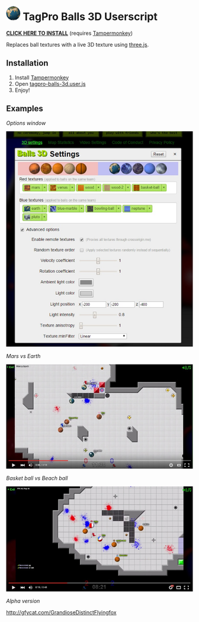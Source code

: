 # ![demo](example/ball.gif) TagPro Balls 3D Userscript

**[CLICK HERE TO INSTALL](https://keratagpro.github.io/tagpro-balls-3d/tagpro-balls-3d.user.js)** (requires [Tampermonkey](https://chrome.google.com/webstore/detail/tampermonkey/dhdgffkkebhmkfjojejmpbldmpobfkfo?hl=en))

Replaces ball textures with a live 3D texture using [three.js](http://threejs.org/).

## Installation

1. Install [Tampermonkey](https://chrome.google.com/webstore/detail/tampermonkey/dhdgffkkebhmkfjojejmpbldmpobfkfo?hl=en)
2. Open [tagpro-balls-3d.user.js](https://keratagpro.github.io/tagpro-balls-3d/tagpro-balls-3d.user.js)
3. Enjoy!

## Examples

*Options window*

![demo](example/options.jpg)

*Mars vs Earth*

[![demo](example/screenshot.jpg)](https://youtu.be/qz5qbVOoMjM)

*Basket ball vs Beach ball*
 
[![demo](example/screenshot2.jpg)](https://youtu.be/RZZtSZZUixg)

*Alpha version*

http://gfycat.com/GrandioseDistinctFlyingfox
